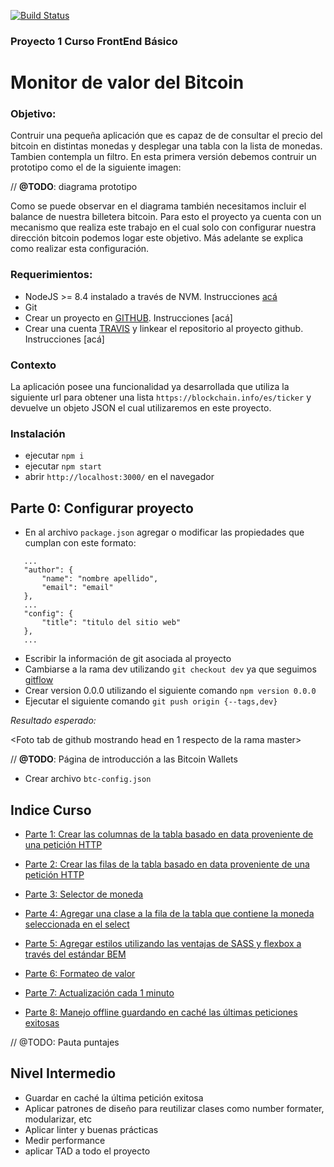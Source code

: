 [![Build Status](https://travis-ci.org/gpincheiraa/proyecto_1.svg?branch=master)](https://travis-ci.org/gpincheiraa/proyecto_1)

### Proyecto 1 Curso FrontEnd Básico

# Monitor de valor del Bitcoin

### Objetivo:
Contruir una pequeña aplicación que es capaz de de consultar el precio del bitcoin en distintas monedas y desplegar una tabla con la lista de monedas. Tambien contempla un filtro. En esta primera versión debemos contruir un prototipo como el de la siguiente imagen:

// **@TODO**: diagrama prototipo

Como se puede observar en el diagrama también necesitamos incluir el balance de nuestra billetera bitcoin. Para esto el proyecto ya cuenta con un mecanismo que realiza este trabajo en el cual solo con configurar nuestra dirección bitcoin podemos logar este objetivo. Más adelante se explica como realizar esta configuración.

### Requerimientos:
- NodeJS >= 8.4 instalado a través de NVM. Instrucciones [acá](docs/nvm-install.md)
- Git
- Crear un proyecto en [GITHUB](https://github.com). Instrucciones [acá]
- Crear una cuenta [TRAVIS](https://travis-ci.org) y linkear el repositorio al proyecto github. Instrucciones [acá]

### Contexto
La aplicación posee una funcionalidad ya desarrollada que utiliza la siguiente url para obtener una lista `https://blockchain.info/es/ticker` y devuelve un objeto JSON el cual utilizaremos en este proyecto.

### Instalación
- ejecutar `npm i`
- ejecutar `npm start`
- abrir `http://localhost:3000/` en el navegador


## Parte 0: Configurar proyecto

- En al archivo `package.json` agregar o modificar las propiedades que cumplan con este formato:

 ```
    ...
    "author": {
        "name": "nombre apellido",
        "email": "email"
    },
    ...
    "config": {
        "title": "titulo del sitio web"
    },
    ...
 ```

- Escribir la información de git asociada al proyecto
- Cambiarse a la rama dev utilizando `git checkout dev` ya que seguimos [gitflow]()
- Crear version 0.0.0 utilizando el siguiente comando `npm version 0.0.0`
- Ejecutar el siguiente comando `git push origin {--tags,dev}`

*Resultado esperado:*

<Foto tab de github mostrando head en 1 respecto de la rama master>

// **@TODO**: Página de introducción a las Bitcoin Wallets
- Crear archivo `btc-config.json` 

## Indice Curso

- [Parte 1: Crear las columnas de la tabla basado en data proveniente de una petición HTTP](docs/part1/part1.md)

- [Parte 2: Crear las filas de la tabla basado en data proveniente de una petición HTTP](docs/part2/part2.md)

- [Parte 3: Selector de moneda](docs/part3/part3.md)

- [Parte 4: Agregar una clase a la fila de la tabla que contiene la moneda seleccionada en el select](docs/part4/part4.md)

- [Parte 5: Agregar estilos utilizando las ventajas de SASS y flexbox a través del estándar BEM](docs/part5/part5.md)

- [Parte 6: Formateo de valor](docs/part6/part6.md)

- [Parte 7: Actualización cada 1 minuto](docs/part7/part7.md)

- [Parte 8: Manejo offline guardando en caché las últimas peticiones exitosas](docs/part8/part8.md)

// @TODO: Pauta puntajes

## Nivel Intermedio

- Guardar en caché la última petición exitosa
- Aplicar patrones de diseño para reutilizar clases como number formater, modularizar, etc
- Aplicar linter y buenas prácticas
- Medir performance
- aplicar TAD a todo el proyecto
